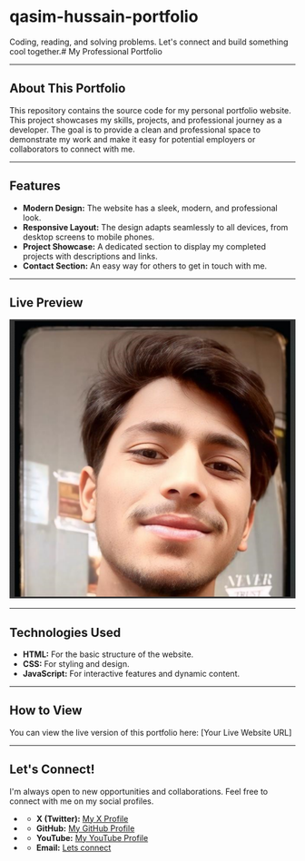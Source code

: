 # qasim-hussain-portfolio
Coding, reading, and solving problems. Let's connect and build something cool together.# My Professional Portfolio

---

## About This Portfolio
This repository contains the source code for my personal portfolio website. This project showcases my skills, projects, and professional journey as a developer. The goal is to provide a clean and professional space to demonstrate my work and make it easy for potential employers or collaborators to connect with me.

---

## Features
* **Modern Design:** The website has a sleek, modern, and professional look.
* **Responsive Layout:** The design adapts seamlessly to all devices, from desktop screens to mobile phones.
* **Project Showcase:** A dedicated section to display my completed projects with descriptions and links.
* **Contact Section:** An easy way for others to get in touch with me.

---

## Live Preview
![Portfolio Screenshot](https://github.com/qasimsaleem793-commits/qasim-hussain-portfolio/blob/main/assist/kashii%20g.png?raw=true)


---

## Technologies Used
* **HTML:** For the basic structure of the website.
* **CSS:** For styling and design.
* **JavaScript:**  For interactive features and dynamic content.

---

## How to View
You can view the live version of this portfolio here:
[Your Live Website URL]

---

## Let's Connect!
I'm always open to new opportunities and collaborations. Feel free to connect with me on my social profiles.

* - **X (Twitter):** [My X Profile](https://x.com/QasimRaja50964)
* - **GitHub:** [My GitHub Profile](https://github.com/qasimsaleem793-commits)
* - **YouTube:** [My YouTube Profile](https://www.youtube.com/channel/UC63ow71QeGQOQLdAqdLPaHA)
* - **Email:** [Lets connect](qasimsaleem793@gmail.com)
